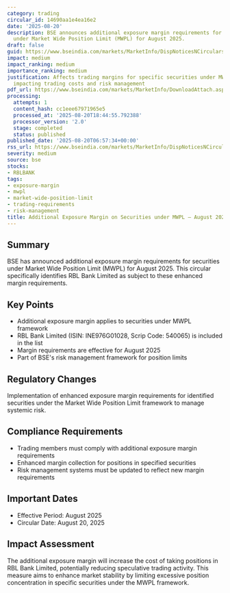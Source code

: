 ```yaml
---
category: trading
circular_id: 14690aa1e4ea16e2
date: '2025-08-20'
description: BSE announces additional exposure margin requirements for securities
  under Market Wide Position Limit (MWPL) for August 2025.
draft: false
guid: https://www.bseindia.com/markets/MarketInfo/DispNoticesNCirculars.aspx?Noticeid={B2584709-CEDD-45F9-B087-ED0EDDC97681}&noticeno=20250820-4&dt=08/20/2025&icount=4&totcount=61&flag=0
impact: medium
impact_ranking: medium
importance_ranking: medium
justification: Affects trading margins for specific securities under MWPL framework,
  impacting trading costs and risk management
pdf_url: https://www.bseindia.com/markets/MarketInfo/DownloadAttach.aspx?id=20250820-4&attachedId=eca23be9-54ee-4eed-a725-e7fd9cd00fae
processing:
  attempts: 1
  content_hash: cc1eee67971965e5
  processed_at: '2025-08-20T18:44:55.792388'
  processor_version: '2.0'
  stage: completed
  status: published
published_date: '2025-08-20T06:57:34+00:00'
rss_url: https://www.bseindia.com/markets/MarketInfo/DispNoticesNCirculars.aspx?Noticeid={B2584709-CEDD-45F9-B087-ED0EDDC97681}&noticeno=20250820-4&dt=08/20/2025&icount=4&totcount=61&flag=0
severity: medium
source: bse
stocks:
- RBLBANK
tags:
- exposure-margin
- mwpl
- market-wide-position-limit
- trading-requirements
- risk-management
title: Additional Exposure Margin on Securities under MWPL – August 2025
---
```


## Summary

BSE has announced additional exposure margin requirements for securities under Market Wide Position Limit (MWPL) for August 2025. This circular specifically identifies RBL Bank Limited as subject to these enhanced margin requirements.

## Key Points

- Additional exposure margin applies to securities under MWPL framework
- RBL Bank Limited (ISIN: INE976G01028, Scrip Code: 540065) is included in the list
- Margin requirements are effective for August 2025
- Part of BSE's risk management framework for position limits

## Regulatory Changes

Implementation of enhanced exposure margin requirements for identified securities under the Market Wide Position Limit framework to manage systemic risk.

## Compliance Requirements

- Trading members must comply with additional exposure margin requirements
- Enhanced margin collection for positions in specified securities
- Risk management systems must be updated to reflect new margin requirements

## Important Dates

- Effective Period: August 2025
- Circular Date: August 20, 2025

## Impact Assessment

The additional exposure margin will increase the cost of taking positions in RBL Bank Limited, potentially reducing speculative trading activity. This measure aims to enhance market stability by limiting excessive position concentration in specific securities under the MWPL framework.